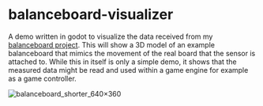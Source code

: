 # balanceboard-visualizer

A demo written in godot to visualize the data received from my [balanceboard project](https://github.com/c0decaps/balanceboard). This will show a 3D model of an example balanceboard that mimics the movement of the real board that the sensor is attached to. 
While this in itself is only a simple demo, it shows that the measured data might be read and used within a game engine for example as a game controller.

![balanceboard_shorter_640×360](https://user-images.githubusercontent.com/20572466/207466992-66e49eb4-1712-4d4a-bd5e-82fa3720f5ee.gif)
